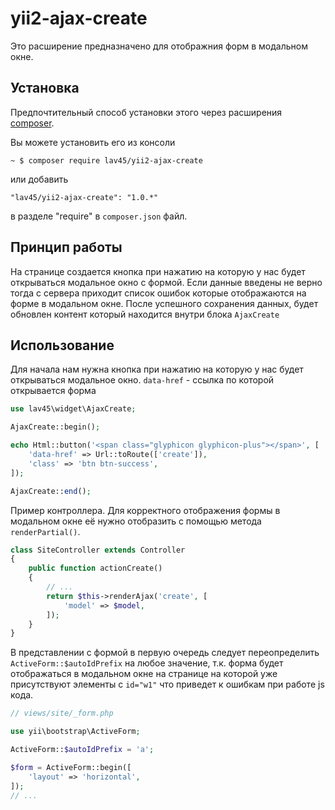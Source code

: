 # yii2-ajax-create

Это расширение предназначено для отображния форм в модальном окне.


## Установка

Предпочтительный способ установки этого через расширения [composer](http://getcomposer.org/download/).

Вы можете установить его из консоли

``
~ $ composer require lav45/yii2-ajax-create
``

или добавить

``
      "lav45/yii2-ajax-create": "1.0.*"
``

в разделе "require" в `composer.json` файл.


## Принцип работы

На странице создается кнопка при нажатию на которую у нас будет открываться модальное окно с формой.
Если данные введены не верно тогда с сервера приходит список ошибок которые отображаются на форме в модальном окне.
После успешного сохранения данных, будет обновлен контент который находится внутри блока `AjaxCreate` 


## Использование

Для начала нам нужна кнопка при нажатию на которую у нас будет открываться модальное окно.
`data-href` - ссылка по которой открывается форма

```php
use lav45\widget\AjaxCreate;

AjaxCreate::begin();

echo Html::button('<span class="glyphicon glyphicon-plus"></span>', [
    'data-href' => Url::toRoute(['create']),
    'class' => 'btn btn-success',
]);

AjaxCreate::end();
```

Пример контроллера. Для корректного отображения формы в модальном окне её нужно отобразить с помощью метода `renderPartial()`. 

```php
class SiteController extends Controller
{
    public function actionCreate()
    {
        // ...
        return $this->renderAjax('create', [
            'model' => $model,
        ]);
    }
}
```

В представлении с формой в первую очередь следует переопределить `ActiveForm::$autoIdPrefix` на любое значение, т.к. форма будет отображаться в модальном окне на странице на которой уже присутствуют элементы с `id="w1"` что приведет к ошибкам при работе js кода.

```php
// views/site/_form.php

use yii\bootstrap\ActiveForm;

ActiveForm::$autoIdPrefix = 'a';

$form = ActiveForm::begin([
    'layout' => 'horizontal',
]);
// ...
```
